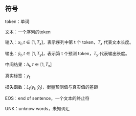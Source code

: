 ## 符号
token：单词

文本：一个序列的token

输入：$x_{t}, t \in [1, T_{x}]$，表示序列中第 t 个 token，$T_{x}$ 代表文本长度。

输出：$\hat{y}_{t}, t \in [1, T_{y}]$，表示第 t 个预测 token，$T_{y}$ 代表输出长度。

中间结果：$h_{t}, t \in [1, T_{x}]$

真实标签：$y_{t}$

损失函数：$L_{t}(y_{t}, \hat{y}_{t})$，衡量预测值与真实值的差距

EOS：end of sentence，一个文本的终止符

UNK：unknow words，未知词汇
